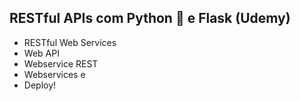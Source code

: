 ## RESTful APIs com Python :snake: e Flask (Udemy)

- RESTful Web Services 
- Web API 
- Webservice REST 
- Webservices e 
- Deploy!
